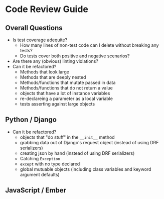# Code Review Guide


## Overall Questions

  - Is test coverage adequite?
    - How many lines of non-test code can I delete without breaking any tests?
    - Do tests cover both positive and negative scenarios?
  - Are there any (obvious) linting violations?
  - Can it be refactored?
    - Methods that look large
    - Methods that are deeply nested
    - Methods/functions that mutate passed in data
    - Methods/functions that do not return a value
    - objects that have a lot of instance variables
    - re-declareing a parameter as a local variable
    - tests asserting against large objects


## Python / Django

  - Can it be refactored?
    - objects that "do stuff" in the `__init__` method
    - grabbing data out of Django's request object (instead of using DRF serializers)
    - creating json by hand (instead of using DRF serializers)
    - Catching `Exception`
    - `except` with no type declared
    - global mutuable objects (including class variables and keyword argument defaults)


## JavaScript / Ember
